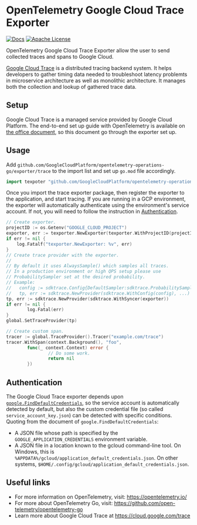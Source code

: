 # OpenTelemetry Google Cloud Trace Exporter

[![Docs](https://godoc.org/github.com/GoogleCloudPlatform/opentelemetry-operations-go/exporter/trace?status.svg)](https://pkg.go.dev/github.com/GoogleCloudPlatform/opentelemetry-operations-go/exporter/trace)
[![Apache License][license-image]][license-url]

OpenTelemetry Google Cloud Trace Exporter allow the user to send collected traces and spans to Google Cloud.

[Google Cloud Trace](https://cloud.google.com/trace) is a distributed tracing backend system. It helps developers to gather timing data needed to troubleshoot latency problemts in microservice architecture as well as monolithic architecture. It manages both the collection and lookup of gathered trace data.

## Setup

Google Cloud Trace is a managed service provided by Google Cloud Platform. The end-to-end set up guide with OpenTelemetry is available on [the office document](https://cloud.google.com/trace/docs/setup/go-ot), so this document go through the exporter set up.

## Usage

Add `github.com/GoogleCloudPlatform/opentelemetry-operations-go/exporter/trace` to the import list and set up `go.mod` file accordingly.

```go
import texpoter "github.com/GoogleCloudPlatform/opentelemetry-operations-go/exporter/trace"
```

Once you import the trace exporter package, then register the exporter to the application, and start tracing. If you are running in a GCP environment, the exporter will automatically authenticate using the environment's service account. If not, you will need to follow the instruction in [Authentication](#Authentication).

```go
// Create exporter.
projectID := os.Getenv("GOOGLE_CLOUD_PROJECT")
exporter, err := texporter.NewExporter(texporter.WithProjectID(projectID))
if err != nil {
    log.Fatalf("texporter.NewExporter: %v", err)
}
// Create trace provider with the exporter.
//
// By default it uses AlwaysSample() which samples all traces.
// In a production environment or high QPS setup please use
// ProbabilitySampler set at the desired probability.
// Example:
//   config := sdktrace.Config{DefaultSampler:sdktrace.ProbabilitySampler(0.0001)}
//   tp, err := sdktrace.NewProvider(sdktrace.WithConfig(config), ...)
tp, err := sdktrace.NewProvider(sdktrace.WithSyncer(exporter))
if err != nil {
        log.Fatal(err)
}
global.SetTraceProvider(tp)

// Create custom span.
tracer := global.TraceProvider().Tracer("example.com/trace")
tracer.WithSpan(context.Background(), "foo",
        func(_ context.Context) error {
                // Do some work.
                return nil
        })
```

## Authentication

The Google Cloud Trace exporter depends upon [`google.FindDefaultCredentials`](https://pkg.go.dev/golang.org/x/oauth2/google?tab=doc#FindDefaultCredentials), so the service account is automatically detected by default, but also the custom credential file (so called `service_account_key.json`) can be detected with specific conditions. Quoting from the document of `google.FindDefaultCredentials`:

* A JSON file whose path is specified by the `GOOGLE_APPLICATION_CREDENTIALS` environment variable.
* A JSON file in a location known to the gcloud command-line tool. On Windows, this is `%APPDATA%/gcloud/application_default_credentials.json`. On other systems, `$HOME/.config/gcloud/application_default_credentials.json`.

## Useful links

* For more information on OpenTelemetry, visit: https://opentelemetry.io/
* For more about OpenTelemetry Go, visit: https://github.com/open-telemetry/opentelemetry-go
* Learn more about Google Cloud Trace at https://cloud.google.com/trace

[license-url]: https://github.com/GoogleCloudPlatform/opentelemetry-operations-go/blob/master/LICENSE
[license-image]: https://img.shields.io/badge/license-Apache_2.0-green.svg?style=flat